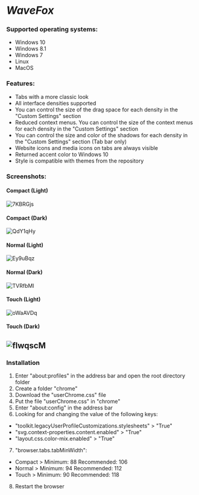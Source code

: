 # *WaveFox*

### Supported operating systems:
* Windows 10
* Windows 8.1
* Windows 7
* Linux 
* MacOS

### Features:
* Tabs with a more classic look
* All interface densities supported
* You can control the size of the drag space for each density in the "Custom Settings" section
* Reduced context menus. You can control the size of the context menus for each density in the "Custom Settings" section
* You can control the size and color of the shadows for each density in the "Custom Settings" section (Tab bar only)
* Website icons and media icons on tabs are always visible
* Returned accent color to Windows 10
* Style is compatible with themes from the repository

### Screenshots:
#### Compact (Light)
![7KBRGjs](https://user-images.githubusercontent.com/85301851/131252428-6d49b402-1380-4857-901a-481e73c8fa3d.jpeg)
#### Compact (Dark)
![QdY1qHy](https://user-images.githubusercontent.com/85301851/131252437-424ed58d-df61-4e56-a6e0-989055443af0.jpeg)
#### Normal (Light)
![Ey9uBqz](https://user-images.githubusercontent.com/85301851/131252443-d0295b17-54b4-4598-8b05-621b77459f76.jpeg)
#### Normal (Dark)
![TVRfbMI](https://user-images.githubusercontent.com/85301851/131252452-de7d893a-23bd-4b9d-926f-660050d907cb.jpeg)
#### Touch (Light)
![oWaAVDq](https://user-images.githubusercontent.com/85301851/131252461-0d54f7a8-cd9b-4be6-b118-36c47c803e12.jpeg)
#### Touch (Dark)
![flwqscM](https://user-images.githubusercontent.com/85301851/131252472-d305f9dc-ca91-4cd4-aa65-a3edeae9b0fd.jpeg)
-----------------------------------------------------------------------------------------------------------------------

### Installation
1) Enter "about:profiles" in the address bar and open the root directory folder
2) Create a folder "chrome"
3) Download the "userChrome.css" file
4) Put the file "userChrome.css" in "chrome"
5) Enter "about:config" in the address bar
6) Looking for and changing the value of the following keys:
* "toolkit.legacyUserProfileCustomizations.stylesheets" > "True"
* "svg.context-properties.content.enabled" > "True"
* "layout.css.color-mix.enabled" > "True"
7) "browser.tabs.tabMinWidth":
* Compact > Minimum: 88 Recommended: 106
* Normal > Minimum: 94 Recommended: 112
* Touch > Minimum: 90 Recommended: 118
8) Restart the browser
